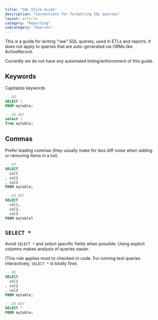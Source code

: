 ```yaml
---
title: "SQL Style Guide"
description: "Conventions for formatting SQL queries"
layout: article
category: "Reporting"
subcategory: "Queries"
---
```


This is a guide for writing "raw" SQL queries, used in ETLs and reports. It does
not apply to queries that are auto-generated via ORMs like ActiveRecord.

Currently we do not have any automated linting/enforcement of this guide.

## Keywords

Capitalize keywords

```sql
-- DO
SELECT 1
FROM mytable;

-- DO NOT
select 1
from mytable;
```

## Commas

Prefer leading commas (they usually make for less diff noise when adding or removing items in a list)

```sql
-- DO
SELECT
  col1
, col2
, col3
FROM mytable;

-- DO NOT
SELECT
  col1,
  col2,
  col3
FROM mytablel
```

## `SELECT *`

Avoid `SELECT *` and select specific fields when possible. Using explicit columns
makes analysis of queries easier.

(This rule applies most to checked-in code. For running test queries interactively,
`SELECT *` is totally fine).

```sql
-- DO
SELECT
  col1
, col2
, col3
FROM mytable;

-- DO NOT
SELECT *
FROM mytable;
```
